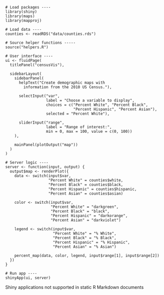     # Load packages ----
    library(shiny)
    library(maps)
    library(mapproj)

    # Load data ----
    counties <- readRDS("data/counties.rds")

    # Source helper functions -----
    source("helpers.R")

    # User interface ----
    ui <- fluidPage(
      titlePanel("censusVis"),
      
      sidebarLayout(
        sidebarPanel(
          helpText("Create demographic maps with 
            information from the 2010 US Census."),
          
          selectInput("var", 
                      label = "Choose a variable to display",
                      choices = c("Percent White", "Percent Black",
                                  "Percent Hispanic", "Percent Asian"),
                      selected = "Percent White"),
          
          sliderInput("range", 
                      label = "Range of interest:",
                      min = 0, max = 100, value = c(0, 100))
        ),
        
        mainPanel(plotOutput("map"))
      )
    )

    # Server logic ----
    server <- function(input, output) {
      output$map <- renderPlot({
        data <- switch(input$var, 
                       "Percent White" = counties$white,
                       "Percent Black" = counties$black,
                       "Percent Hispanic" = counties$hispanic,
                       "Percent Asian" = counties$asian)
        
        color <- switch(input$var, 
                        "Percent White" = "darkgreen",
                        "Percent Black" = "black",
                        "Percent Hispanic" = "darkorange",
                        "Percent Asian" = "darkviolet")
        
        legend <- switch(input$var, 
                         "Percent White" = "% White",
                         "Percent Black" = "% Black",
                         "Percent Hispanic" = "% Hispanic",
                         "Percent Asian" = "% Asian")
        
        percent_map(data, color, legend, input$range[1], input$range[2])
      })
    }

    # Run app ----
    shinyApp(ui, server)

<!--html_preserve-->
Shiny applications not supported in static R Markdown documents

<!--/html_preserve-->
